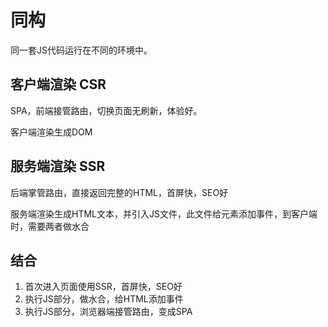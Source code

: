 # 同构

同一套JS代码运行在不同的环境中。

## 客户端渲染 CSR

SPA，前端接管路由，切换页面无刷新，体验好。

客户端渲染生成DOM

## 服务端渲染 SSR

后端掌管路由，直接返回完整的HTML，首屏快，SEO好

服务端渲染生成HTML文本，并引入JS文件，此文件给元素添加事件，到客户端时，需要两者做水合

## 结合

1. 首次进入页面使用SSR，首屏快，SEO好
2. 执行JS部分，做水合，给HTML添加事件
3. 执行JS部分，浏览器端接管路由，变成SPA
